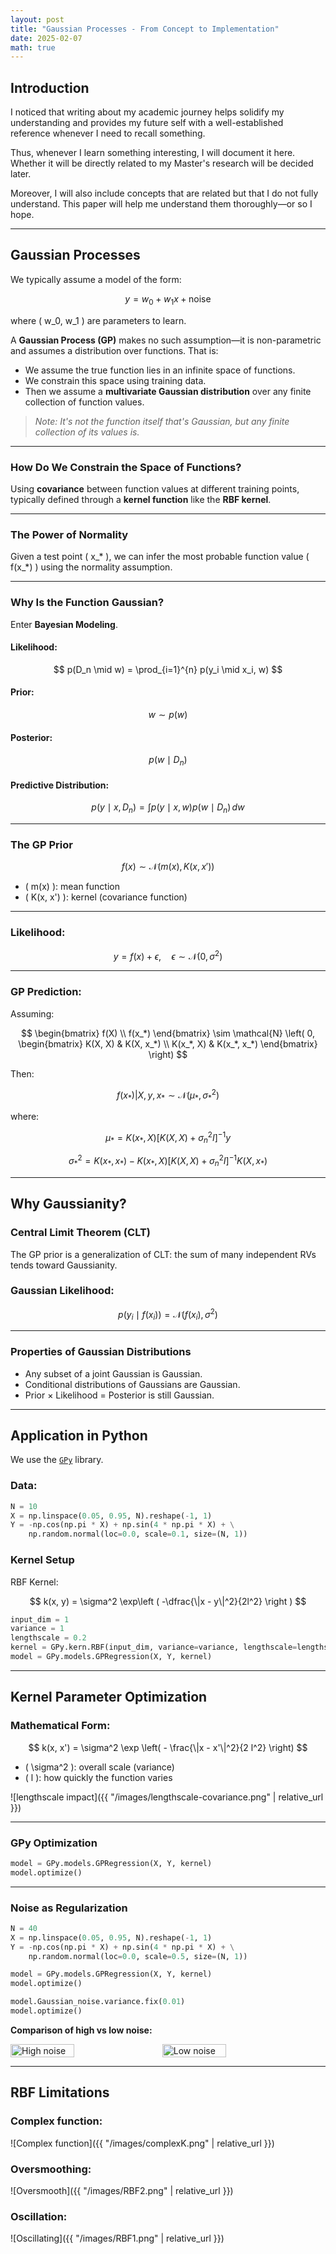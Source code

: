 ```yaml
---
layout: post
title: "Gaussian Processes - From Concept to Implementation"
date: 2025-02-07
math: true
---
```




## Introduction

I noticed that writing about my academic journey helps solidify my understanding and provides my future self with a well-established reference whenever I need to recall something.

Thus, whenever I learn something interesting, I will document it here. Whether it will be directly related to my Master's research will be decided later. 

Moreover, I will also include concepts that are related but that I do not fully understand. This paper will help me understand them thoroughly—or so I hope.

---

## Gaussian Processes

We typically assume a model of the form:

$$
y = w_0 + w_1 x + \text{noise}
$$

where \( w_0, w_1 \) are parameters to learn.

A **Gaussian Process (GP)** makes no such assumption—it is non-parametric and assumes a distribution over functions. That is:

- We assume the true function lies in an infinite space of functions.
- We constrain this space using training data.
- Then we assume a **multivariate Gaussian distribution** over any finite collection of function values.

> *Note: It's not the function itself that's Gaussian, but any finite collection of its values is.*

---

### How Do We Constrain the Space of Functions?

Using **covariance** between function values at different training points, typically defined through a **kernel function** like the **RBF kernel**.

---

### The Power of Normality

Given a test point \( x_* \), we can infer the most probable function value \( f(x_*) \) using the normality assumption.

---

### Why Is the Function Gaussian?

Enter **Bayesian Modeling**.

#### Likelihood:

$$
p(D_n \mid w) = \prod_{i=1}^{n} p(y_i \mid x_i, w)
$$

#### Prior:

$$
w \sim p(w)
$$

#### Posterior:

$$
p(w \mid D_n)
$$

#### Predictive Distribution:

$$
p(y \mid x, D_n) = \int p(y \mid x, w) p(w \mid D_n) \, dw
$$

---

### The GP Prior

$$
f(x) \sim \mathcal{N}(m(x), K(x, x'))
$$

- \( m(x) \): mean function  
- \( K(x, x') \): kernel (covariance function)

---

### Likelihood:

$$
y = f(x) + \epsilon, \quad \epsilon \sim \mathcal{N}(0, \sigma^2)
$$

---

### GP Prediction:

Assuming:

$$
\begin{bmatrix} f(X) \\ f(x_*) \end{bmatrix} \sim \mathcal{N}
\left( 0, 
\begin{bmatrix} K(X, X) & K(X, x_*) \\
K(x_*, X) & K(x_*, x_*) \end{bmatrix} \right)
$$

Then:

$$
f(x_*) | X, y, x_* \sim \mathcal{N}(\mu_*, \sigma_*^2)
$$

where:

$$
\mu_* = K(x_*, X) [K(X, X) + \sigma_n^2 I]^{-1} y
$$

$$
\sigma_*^2 = K(x_*, x_*) - K(x_*, X) [K(X, X) + \sigma_n^2 I]^{-1} K(X, x_*)
$$

---

## Why Gaussianity?

### Central Limit Theorem (CLT)

The GP prior is a generalization of CLT: the sum of many independent RVs tends toward Gaussianity.

### Gaussian Likelihood:

$$
p(y_i \mid f(x_i)) = \mathcal{N}(f(x_i), \sigma^2)
$$

---

### Properties of Gaussian Distributions

- Any subset of a joint Gaussian is Gaussian.
- Conditional distributions of Gaussians are Gaussian.
- Prior × Likelihood = Posterior is still Gaussian.

---

## Application in Python

We use the [`GPy`](https://sheffieldml.github.io/GPy/) library.

### Data:

```python
N = 10
X = np.linspace(0.05, 0.95, N).reshape(-1, 1)
Y = -np.cos(np.pi * X) + np.sin(4 * np.pi * X) + \
    np.random.normal(loc=0.0, scale=0.1, size=(N, 1))
```

### Kernel Setup

RBF Kernel:

$$
k(x, y) = \sigma^2 \exp\left ( -\dfrac{\|x - y\|^2}{2l^2} \right )
$$

```python
input_dim = 1
variance = 1
lengthscale = 0.2
kernel = GPy.kern.RBF(input_dim, variance=variance, lengthscale=lengthscale)
model = GPy.models.GPRegression(X, Y, kernel)
```

---

## Kernel Parameter Optimization

### Mathematical Form:

$$
k(x, x') = \sigma^2 \exp \left( - \frac{\|x - x'\|^2}{2 l^2} \right)
$$

- \( \sigma^2 \): overall scale (variance)  
- \( l \): how quickly the function varies

![lengthscale impact]({{ "/images/lengthscale-covariance.png" | relative_url }})

---

### GPy Optimization

```python
model = GPy.models.GPRegression(X, Y, kernel)
model.optimize()
```

---

### Noise as Regularization

```python
N = 40
X = np.linspace(0.05, 0.95, N).reshape(-1, 1)
Y = -np.cos(np.pi * X) + np.sin(4 * np.pi * X) + \
    np.random.normal(loc=0.0, scale=0.5, size=(N, 1))

model = GPy.models.GPRegression(X, Y, kernel)
model.optimize()

model.Gaussian_noise.variance.fix(0.01)
model.optimize()
```

**Comparison of high vs low noise:**

<div style="display: flex; gap: 1rem;">
  <img src="{{ '/images/highvar.png' | relative_url }}" alt="High noise" width="45%">
  <img src="{{ '/images/lowvar.png' | relative_url }}" alt="Low noise" width="45%">
</div>

---

## RBF Limitations

### Complex function:

![Complex function]({{ "/images/complexK.png" | relative_url }})

### Oversmoothing:

![Oversmooth]({{ "/images/RBF2.png" | relative_url }})

### Oscillation:

![Oscillating]({{ "/images/RBF1.png" | relative_url }})

